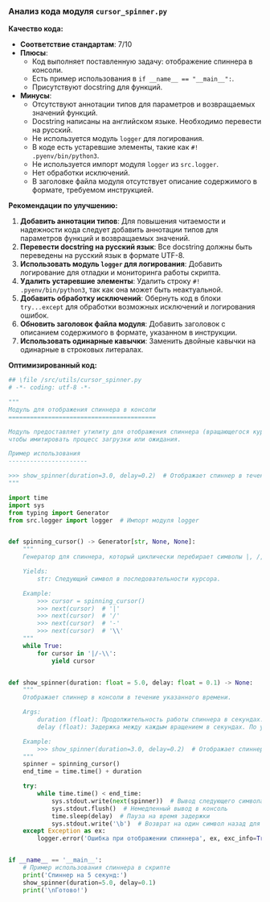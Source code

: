 ### **Анализ кода модуля `cursor_spinner.py`**

**Качество кода:**

- **Соответствие стандартам**: 7/10
- **Плюсы**:
    - Код выполняет поставленную задачу: отображение спиннера в консоли.
    - Есть пример использования в `if __name__ == "__main__":`.
    - Присутствуют docstring для функций.
- **Минусы**:
    - Отсутствуют аннотации типов для параметров и возвращаемых значений функций.
    - Docstring написаны на английском языке. Необходимо перевести на русский.
    - Не используется модуль `logger` для логирования.
    - В коде есть устаревшие элементы, такие как `#! .pyenv/bin/python3`.
    - Не используется импорт модуля `logger` из `src.logger`.
    - Нет обработки исключений.
    - В заголовке файла модуля отсутствует описание содержимого в формате, требуемом инструкцией.

**Рекомендации по улучшению:**

1.  **Добавить аннотации типов**: Для повышения читаемости и надежности кода следует добавить аннотации типов для параметров функций и возвращаемых значений.
2.  **Перевести docstring на русский язык**: Все docstring должны быть переведены на русский язык в формате UTF-8.
3.  **Использовать модуль `logger` для логирования**: Добавить логирование для отладки и мониторинга работы скрипта.
4.  **Удалить устаревшие элементы**: Удалить строку `#! .pyenv/bin/python3`, так как она может быть неактуальной.
5.  **Добавить обработку исключений**: Обернуть код в блоки `try...except` для обработки возможных исключений и логирования ошибок.
6.  **Обновить заголовок файла модуля**: Добавить заголовок с описанием содержимого в формате, указанном в инструкции.
7.  **Использовать одинарные кавычки**: Заменить двойные кавычки на одинарные в строковых литералах.

**Оптимизированный код:**

```python
## \file /src/utils/cursor_spinner.py
# -*- coding: utf-8 -*-

"""
Модуль для отображения спиннера в консоли
=========================================

Модуль предоставляет утилиту для отображения спиннера (вращающегося курсора) в консоли,
чтобы имитировать процесс загрузки или ожидания.

Пример использования
----------------------

>>> show_spinner(duration=3.0, delay=0.2)  # Отображает спиннер в течение 3 секунд
"""

import time
import sys
from typing import Generator
from src.logger import logger  # Импорт модуля logger


def spinning_cursor() -> Generator[str, None, None]:
    """
    Генератор для спиннера, который циклически перебирает символы |, /, -, \\.

    Yields:
        str: Следующий символ в последовательности курсора.

    Example:
        >>> cursor = spinning_cursor()
        >>> next(cursor)  # '|'
        >>> next(cursor)  # '/'
        >>> next(cursor)  # '-'
        >>> next(cursor)  # '\\'
    """
    while True:
        for cursor in '|/-\\':
            yield cursor


def show_spinner(duration: float = 5.0, delay: float = 0.1) -> None:
    """
    Отображает спиннер в консоли в течение указанного времени.

    Args:
        duration (float): Продолжительность работы спиннера в секундах. По умолчанию 5.0.
        delay (float): Задержка между каждым вращением в секундах. По умолчанию 0.1.

    Example:
        >>> show_spinner(duration=3.0, delay=0.2)  # Отображает спиннер в течение 3 секунд
    """
    spinner = spinning_cursor()
    end_time = time.time() + duration

    try:
        while time.time() < end_time:
            sys.stdout.write(next(spinner))  # Вывод следующего символа спиннера
            sys.stdout.flush()  # Немедленный вывод в консоль
            time.sleep(delay)  # Пауза на время задержки
            sys.stdout.write('\b')  # Возврат на один символ назад для перезаписи
    except Exception as ex:
        logger.error('Ошибка при отображении спиннера', ex, exc_info=True)


if __name__ == '__main__':
    # Пример использования спиннера в скрипте
    print('Спиннер на 5 секунд:')
    show_spinner(duration=5.0, delay=0.1)
    print('\nГотово!')